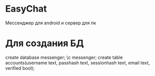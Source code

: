 # EasyChat
Мессенджер для android и сервер для пк
# Для создания БД
create database messenger;
\c messenger;
create table accounts(username text, passhash text, sessionhash text, email text, verified bool);

